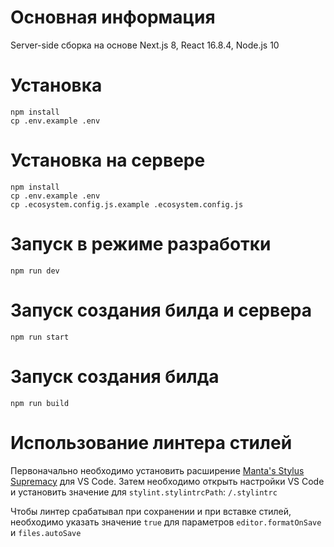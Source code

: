 # Основная информация
Server-side сборка на основе Next.js 8, React 16.8.4, Node.js 10

# Установка
```
npm install
cp .env.example .env
```

# Установка на сервере
```
npm install
cp .env.example .env
cp .ecosystem.config.js.example .ecosystem.config.js
```

# Запуск в режиме разработки
```
npm run dev
```

# Запуск создания билда и сервера
```
npm run start
```

# Запуск создания билда
```
npm run build
```

# Использование линтера стилей
Первоначально необходимо установить расширение [Manta's Stylus Supremacy](https://marketplace.visualstudio.com/items?itemName=thisismanta.stylus-supremacy) для VS Code. Затем необходимо открыть настройки VS Code и установить значение для `stylint.stylintrcPath`: `/.stylintrc`

Чтобы линтер срабатывал при сохранении и при вставке стилей, необходимо указать значение `true` для параметров `editor.formatOnSave` и `files.autoSave`

